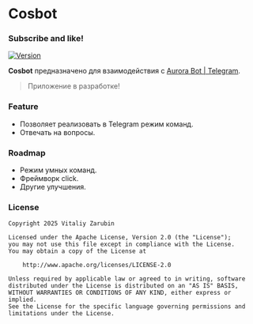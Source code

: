 Cosbot
===================

### Subscribe and like!

[![Version](https://img.shields.io/badge/PyPI-0.0.3-blue?logo=pypi&logoColor=white)](https://pypi.org/project/cos-bot/)

**Cosbot** предназначено для взаимодействия с [Aurora Bot | Telegram](https://aurora-bot.keygenqt.com/).

> Приложение в разработке!

### Feature

- Позволяет реализовать в Telegram режим команд.
- Отвечать на вопросы.

### Roadmap

- Режим умных команд.
- Фреймворк click.
- Другие улучшения.

### License

```
Copyright 2025 Vitaliy Zarubin

Licensed under the Apache License, Version 2.0 (the "License");
you may not use this file except in compliance with the License.
You may obtain a copy of the License at

    http://www.apache.org/licenses/LICENSE-2.0

Unless required by applicable law or agreed to in writing, software
distributed under the License is distributed on an "AS IS" BASIS,
WITHOUT WARRANTIES OR CONDITIONS OF ANY KIND, either express or implied.
See the License for the specific language governing permissions and
limitations under the License.
```